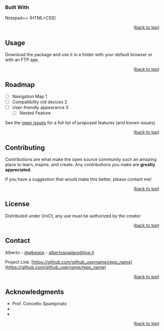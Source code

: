 <!-- Improved compatibility of back to top link: See: https://github.com/othneildrew/Best-README-Template/pull/73 -->
<a name="readme-top"></a>

### Built With

Notepad++ (HTML+CSS)

<p align="right">(<a href="#readme-top">back to top</a>)</p>

<!-- USAGE EXAMPLES -->
## Usage

Download the package and use it in a folder with your default browser or with an FTP app.

<p align="right">(<a href="#readme-top">back to top</a>)</p>



<!-- ROADMAP -->
## Roadmap

- [ ] Navigation Map 1
- [ ] Compatibility old devices 2
- [ ] User-friendly appearance 3
    - [ ] Nested Feature

See the [open issues](https://github.com/github_username/repo_name/issues) for a full list of proposed features (and known issues).

<p align="right">(<a href="#readme-top">back to top</a>)</p>



<!-- CONTRIBUTING -->
## Contributing

Contributions are what make the open source community such an amazing place to learn, inspire, and create. Any contributions you make are **greatly appreciated**.

If you have a suggestion that would make this better, please contant me!

<p align="right">(<a href="#readme-top">back to top</a>)</p>



<!-- LICENSE -->
## License

Distributed under UniCt, any use must be authorized by the creator

<p align="right">(<a href="#readme-top">back to top</a>)</p>



<!-- CONTACT -->
## Contact

Alberto - [@albespa](https://instagram.com/albespa) - albertospadaro@live.it

Project Link: [https://github.com/github_username/repo_name](https://github.com/github_username/repo_name)

<p align="right">(<a href="#readme-top">back to top</a>)</p>



<!-- ACKNOWLEDGMENTS -->
## Acknowledgments

* Prof. Concetto Spampinato []()
* []()
* []()

<p align="right">(<a href="#readme-top">back to top</a>)</p>